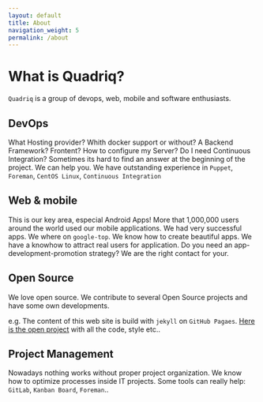 ```yaml
---
layout: default
title: About
navigation_weight: 5
permalink: /about
---
```


# What is Quadriq?

`Quadriq` is a group of devops, web, mobile and software enthusiasts.


## DevOps

What Hosting provider? Whith docker support or without? A Backend Framework? Frontent? How to configure my Server? Do I need Continuous Integration? Sometimes its hard to find an answer at the beginning of the project. We can help you. We have outstanding experience in `Puppet`, `Foreman`, `CentOS Linux`, `Continuous Integration`

## Web & mobile

This is our key area, especial Android Apps! More that 1,000,000 users around the world used our mobile applications. We had very successful apps. We where on `google-top`. We know how to create beautiful apps. We have a knowhow to attract real users for application. Do you need an app-development-promotion strategy? We are the right contact for your.

## Open Source

We love open source. We contribute to several Open Source projects and have some own developments.

e.g. The content of this web site is build with `jekyll` on `GitHub Pagaes`. [Here is the open project](https://github.com/quadriq/quadriq.github.io) with all
the code, style etc..


## Project Management

Nowadays nothing works without proper project organization. We know how to optimize processes inside IT projects. Some tools can really help:
`GitLab`, `Kanban Board`, `Foreman`..
